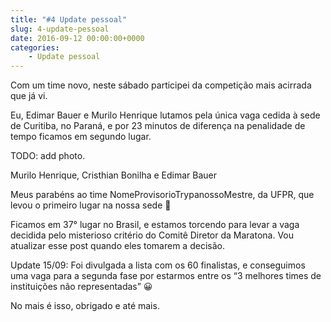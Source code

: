 ```yaml
---
title: "#4 Update pessoal"
slug: 4-update-pessoal
date: 2016-09-12 00:00:00+0000
categories:
    - Update pessoal
---
```


Com um time novo, neste sábado participei da competição mais acirrada que já vi.

Eu, Edimar Bauer e Murilo Henrique lutamos pela única vaga cedida à sede de Curitiba, no Paraná, e por 23 minutos de diferença na penalidade de tempo ficamos em segundo lugar.

TODO: add photo.

Murilo Henrique, Cristhian Bonilha e Edimar Bauer

Meus parabéns ao time NomeProvisorioTrypanossoMestre, da UFPR, que levou o primeiro lugar na nossa sede 🙂

Ficamos em 37° lugar no Brasil, e estamos torcendo para levar a vaga decidida pelo misterioso critério do Comitê Diretor da Maratona. Vou atualizar esse post quando eles tomarem a decisão.

Update 15/09: Foi divulgada a lista com os 60 finalistas, e conseguimos uma vaga para a segunda fase por estarmos entre os “3 melhores times de instituições não representadas” 😀

No mais é isso, obrigado e até mais.
